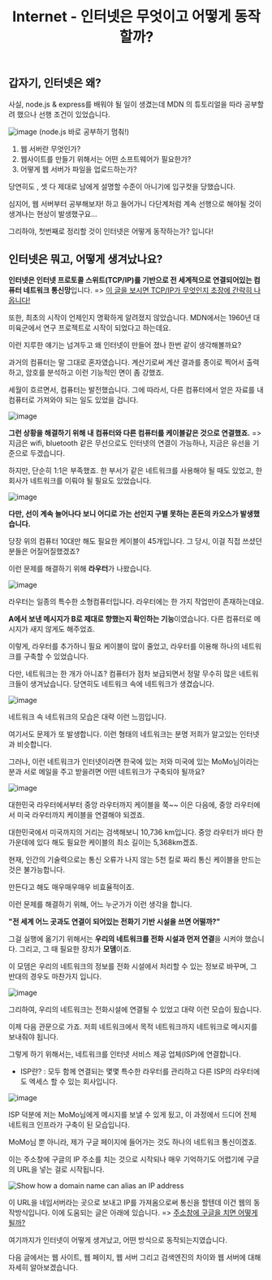 ﻿---
published: true
title: "Internet - 인터넷은 무엇이고 어떻게 동작할까?"
categories:
  - Network
tags:
  - Network
---

## 갑자기, 인터넷은 왜?

사실, node.js & express를 배워야 될 일이 생겼는데 MDN 의 튜토리얼을 따라 공부할려 했으나 선행 조건이 있었습니다.

![image](https://user-images.githubusercontent.com/60723373/176708911-7c0c47c9-d687-48b8-977e-93124bc3f1cf.png)
(node.js 바로 공부하기 멈춰!)

1. 웹 서버란 무엇인가?
2. 웹사이트를 만들기 위해서는 어떤 소프트웨어가 필요한가?
3. 어떻게 웹 서버가 파일을 업로드하는가?

당연히도 , 셋 다 제대로 남에게 설명할 수준이 아니기에 입구컷을 당했습니다.

심지어, 웹 서버부터 공부해보자! 하고 들어가니 다단계처럼 계속 선행으로 해야될 것이 생겨나는 현상이 발생했구요...

그리하야, 첫번째로 정리할 것이 인터넷은 어떻게 동작하는가? 입니다!

## 인터넷은 뭐고, 어떻게 생겨났나요?

**인터넷은 인터넷 프로토콜 스위트(TCP/IP)를 기반으로 전 세계적으로 연결되어있는 컴퓨터 네트워크 통신망**입니다.
=> [이 글을 보시면 TCP/IP가 무엇인지 초장에 간략히 나옵니다!](https://suhwan2004.github.io/frontend/WhatIsTCP/)

또한, 최초의 시작이 언제인지 명확하게 알려졌지 않았습니다. MDN에서는 1960년 대 미육군에서 연구 프로젝트로 시작이 되었다고 하는데요.

이런 지루한 얘기는 넘겨두고 왜 인터넷이 만들어 졌나 한번 같이 생각해볼까요?

과거의 컴퓨터는 말 그대로 혼자였습니다. 계산기로써 계산 결과를 종이로 찍어서 출력하고, 암호를 분석하고 이런 기능적인 면이 좀 강했죠.

세월이 흐르면서, 컴퓨터는 발전했습니다. 그에 따라서, 다른 컴퓨터에서 얻은 자료를 내 컴퓨터로 가져와야 되는 일도 있었을 겁니다.

![image](https://user-images.githubusercontent.com/60723373/176713191-d691ffa9-50cd-4854-8bc9-087f538f650b.png)

**그런 상황을 해결하기 위해 내 컴퓨터와 다른 컴퓨터를 케이블같은 것으로 연결했죠.**
=> 지금은 wifi, bluetooth 같은 무선으로도 인터넷의 연결이 가능하나, 지금은 유선을 기준으로 두겠습니다.

하지만, 단순히 1:1은 부족했죠. 한 부서가 같은 네트워크를 사용해야 될 때도 있었고, 한 회사가 네트워크를 이뤄야 될 필요도 있었습니다.

![image](https://user-images.githubusercontent.com/60723373/176714008-59f3ade3-11fd-4013-aaf6-536ce7b7de03.png)

**다만, 선이 계속 늘어나다 보니 어디로 가는 선인지 구별 못하는 혼돈의 카오스가 발생했습니다.**

당장 위의 컴퓨터 10대만 해도 필요한 케이블이 45개입니다. 그 당시, 이걸 직접 쓰셨던 분들은 어질어질했겠죠?

이런 문제를 해결하기 위해 **라우터**가 나왔습니다.

![image](https://user-images.githubusercontent.com/60723373/176714449-162b26bb-f103-4908-9f58-7a2d34f7229b.png)

라우터는 일종의 특수한 소형컴퓨터입니다. 라우터에는 한 가지 작업만이 존재하는데요.

**A에서 보낸 메시지가 B로 제대로 향했는지 확인하는 기능**이였습니다. 다른 컴퓨터로 메시지가 새지 않게도 해주었죠.

이렇게, 라우터를 추가하니 필요 케이블이 많이 줄었고, 라우터를 이용해 하나의 네트워크를 구축할 수 있었습니다.

다만, 네트워크는 한 개가 아니죠? 컴퓨터가 점차 보급되면서 정말 무수히 많은 네트워크들이 생겨났습니다. 당연히도 네트워크 속에 네트워크가 생겼습니다.

![image](https://user-images.githubusercontent.com/60723373/176715886-4b2e1c6b-3115-42c2-b635-5aebf9785f7f.png)

네트워크 속 네트워크의 모습은 대략 이런 느낌입니다.

여기서도 문제가 또 발생합니다.
이런 형태의 네트워크는 분명 저희가 알고있는 인터넷과 비슷합니다.

그러나, 이런 네트워크가 인터넷이라면 한국에 있는 저와 미국에 있는 MoMo님이라는 분과 서로 메일을 주고 받을려면 어떤 네트워크가 구축되야 될까요?

![image](https://user-images.githubusercontent.com/60723373/176717848-66c26e85-87cc-4af8-a57e-4f7efdd77a74.png)

대한민국 라우터에서부터 중앙 라우터까지 케이블을 쭉~~ 이은 다음에, 중앙 라우터에서 미국 라우터까지 케이블을 연결해야 되겠죠.

대한민국에서 미국까지의 거리는 검색해보니 10,736 km입니다. 중앙 라우터가 바다 한 가운데에 있다 해도 필요한 케이블의 최소 길이는 5,368km겠죠.

현재, 인간의 기술력으로는 통신 오류가 나지 않는 5천 킬로 짜리 통신 케이블을 만드는 것은 불가능합니다.

만든다고 해도 매우매우매우 비효율적이죠.

이런 문제를 해결하기 위해, 어느 누군가가 이런 생각을 합니다.

**"전 세계 어느 곳과도 연결이 되어있는 전화기 기반 시설을 쓰면 어떨까?"**

그걸 실행에 옮기기 위해서는 **우리의 네트워크를 전화 시설과 먼저 연결**을 시켜야 했습니다. 그리고, 그 때 필요한 장치가 **모뎀**이죠.

이 모뎀은 우리의 네트워크의 정보를 전화 시설에서 처리할 수 있는 정보로 바꾸며, 그 반대의 경우도 마찬가지 입니다.

![image](https://user-images.githubusercontent.com/60723373/176718103-80f9443a-b0e3-4c48-88f7-548cce1241b1.png)

그리하여, 우리의 네트워크는 전화시설에 연결될 수 있었고 대략 이런 모습이 됬습니다.

이제 다음 관문으로 가죠. 저희 네트워크에서 목적 네트워크까지 네트워크로 메시지를 보내줘야 됩니다.

그렇게 하기 위해서는, 네트워크를 인터넷 서비스 제공 업체(ISP)에 연결합니다.

- ISP란? : 모두 함께 연결되는 몇몇 특수한 라우터를 관리하고 다른 ISP의 라우터에도 엑세스 할 수 있는 회사입니다.

![image](https://user-images.githubusercontent.com/60723373/176718960-84d11b8b-e947-4577-96de-42c078d46853.png)

ISP 덕분에 저는 MoMo님에게 메시지를 보낼 수 있게 됬고, 이 과정에서 드디어 전체 네트워크 인프라가 구축이 된 모습입니다.

MoMo님 뿐 아니라, 제가 구글 페이지에 들어가는 것도 하나의 네트워크 통신이겠죠.

이는 주소창에 구글의 IP 주소를 치는 것으로 시작되나 매우 기억하기도 어렵기에 구글의 URL을 넣는 걸로 시작됩니다.

![Show how a domain name can alias an IP address](https://mdn.mozillademos.org/files/8405/dns-ip.png)

이 URL을 네임서버라는 곳으로 보내고 IP를 가져옴으로써 통신을 할텐데 이건 웹의 동작방식입니다. 이에 도움되는 글은 아래에 있습니다.
=> [주소창에 구글을 치면 어떻게 될까?](https://suhwan2004.github.io/frontend/BrowserRendering1/)

여기까지가 인터넷이 어떻게 생겨났고, 어떤 방식으로 동작되는지였습니다.

다음 글에서는 웹 사이트, 웹 페이지, 웹 서버 그리고 검색엔진의 차이와 웹 서버에 대해 자세히 알아보겠습니다.
